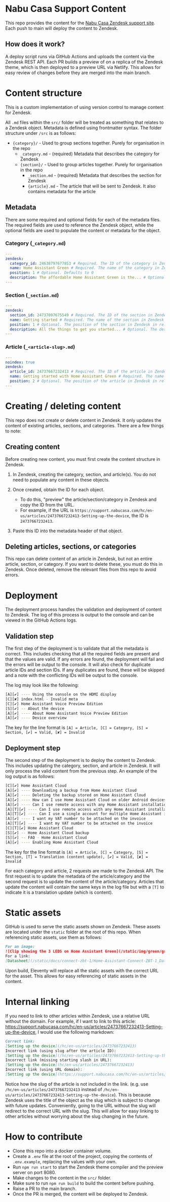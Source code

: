 # Nabu Casa Support Content

This repo provides the content for the [Nabu Casa Zendesk support site](https://support.nabucasa.com/hc/en-us/). Each push to main will deploy the content to Zendesk.

## How does it work?

A deploy script runs via GitHub Actions and uploads the content via the Zendesk REST API. Each PR builds a preview of on a replica of the Zendesk theme, which is then deployed to a preview URL via Netlify. This allows for easy review of changes before they are merged into the main branch.

# Content structure

This is a custom implementation of using version control to manage content for Zendesk.

All `.md` files within the `src/` folder will be treated as something that relates to a Zendesk object. Metadata is defined using frontmatter syntax. The folder structure under `/src` is as follows:

- `{category}/` - Used to group sections together. Purely for organisation in the repo
  - `_category.md` - (required) Metadata that describes the category for Zendesk
  - `{section}/` - Used to group articles together. Purely for organisation in the repo
    - `_section.md` - (required) Metadata that describes the section for Zendesk
    - `{article}.md` - The article that will be sent to Zendesk. It also contains metadata for the article

## Metadata

There are some required and optional fields for each of the metadata files. The required fields are used to reference the Zendesk object, while the optional fields are used to populate the content or metadata for the object.

### Category (`_category.md`)

```yaml
---
zendesk:
  category_id: 24638797677853 # Required. The ID of the category in Zendesk
  name: Home Assistant Green # Required. The name of the category in Zendesk
  position: 1 # Optional. Defaults to 0
  description: The affordable Home Assistant Green is the... # Optional. The description of the category in Zendesk
---
```

### Section (`_section.md`)

```yaml
---
zendesk:
  section_id: 24737097675549 # Required. The ID of the section in Zendesk
  name: Getting started # Required. The name of the section in Zendesk
  position: 1 # Optional. The position of the section in Zendesk in relation to other sections
  description: All the things to get you started... # Optional. The description of the section in Zendesk
---
```

### Article (`_<article-slug>.md`)

```yaml
---
noindex: true
zendesk:
  article_id: 24737667232413 # Required. The ID of the article in Zendesk
  name: Getting started with Home Assistant Green # Required. The name of the article in Zendesk
  position: 2 # Optional. The position of the article in Zendesk in relation to other articles
---
```

# Creating / deleting content

This repo does not create or delete content in Zendesk. It only updates the content of existing articles, sections, and categories. There are a few things to note:

## Creating content

Before creating new content, you must first create the content structure in Zendesk.

1. In Zendesk, creating the category, section, and article(s). You do not need to populate any content in these objects.

2. Once created, obtain the ID for each object.
   - To do this, "preview" the article/section/category in Zendesk and copy the ID from the URL.
   - For example, if the URL is `https://support.nabucasa.com/hc/en-us/articles/24737667232413-Setting-up-the-device`, the ID is `24737667232413`.
3. Paste this ID into the metadata header of that object.

## Deleting articles, sections, or categories

This repo can delete content of an article in Zendesk, but not an entire article, section, or category. If you want to delete these, you must do this in Zendesk. Once deleted, remove the relevant files from this repo to avoid errors.

# Deployment

The deployment process handles the validation and deployment of content to Zendesk. The log of this process is output to the console and can be viewed in the GitHub Actions logs.

## Validation step

The first step of the deployment is to validate that all the metadata is correct. This includes checking that all the required fields are present and that the values are valid. If any errors are found, the deployment will fail and the errors will be output to the console. It will also check for duplicate article IDs and section IDs. If any duplicates are found, these will be skipped and a note with the conflicting IDs will be output to the console.

The log may look like the following:

```bash
[A][✔] ---- Using the console on the HDMI display
[C][✘] index.html - Invalid meta
[C][✔] Home Assistant Voice Preview Edition
[S][✔] -- About the device
[A][✔] ---- About Home Assistant Voice Preview Edition
[A][✔] ---- Device overview
```

The key for the line format is
`[A] = Article, [C] = Category, [S] = Section, [✔] = Valid, [✘] = Invalid`

## Deployment step

The second step of the deployment is to deploy the content to Zendesk. This includes updating the category, section, and article in Zendesk. It will only process the valid content from the previous step. An example of the log output is as follows:

```bash
[C][✔] Home Assistant Cloud
[A][✔] ---- Downloading a backup from Home Assistant Cloud
[A][✔] ---- Deleting the backup stored on Home Assistant Cloud
[A][✔] ---- How can I use Home Assistant Cloud on older Android devices?
[A][✔] ---- Can I use remote access with any Home Assistant installation method?
[A][T][✔] ---- Can I use remote access with any Home Assistant installation method?
[A][T][✔] ---- Can I use a single account for multiple Home Assistant installations?
[A][✔] ---- I want my VAT number to be attached on the invoice
[A][T][✔] ---- I want my VAT number to be attached on the invoice
[C][T][✔] Home Assistant Cloud
[S][✔] -- Home Assistant Cloud backup
[S][✔] -- FAQ - Home Assistant Cloud
[A][✔] ---- Enabling Home Assistant Cloud
```

The key for the line format is
`[A] = Article, [C] = Category, [S] = Section, [T] = Translation (content update), [✔] = Valid, [✘] = Invalid`

For each category and article, 2 requests are made to the Zendesk API. The first request is to update the metadata of the article/category and the second request is to update the content of the article/category. Articles that update the content will contain the same keys in the log file but with a `[T]` to indicate it is a translation update (which is content).

# Static assets

GitHub is used to serve the static assets shown on Zendesk. These assets are located under the `static` folder at the root of this repo. When referencing static assets, use them as follows:

```markdown
For an image:
![Clip showing the 3 LEDS on Home Assistant Green](/static/img/green/green_yellow_led_heartbeat.webp)
For a link:
[Datasheet](/static/docs/connect-zbt-1/Home-Assistant-Connect-ZBT-1_Datasheet_v2_0.pdf)
```

Upon build, Eleventy will replace all the static assets with the correct URL for the asset. This allows for easy referencing of static assets in the content.

# Internal linking

If you need to link to other articles within Zendesk, use a relative URL without the domain. For example, if I want to link to this article: https://support.nabucasa.com/hc/en-us/articles/24737667232413-Setting-up-the-device, I would use the following markdown:

```markdown
Correct link:
[Setting up the device](/hc/en-us/articles/24737667232413)
Incorrect link (using slug after the article ID):
[Setting up the device](/hc/en-us/articles/24737667232413-Setting-up-the-device)
Incorrect link (missing starting slash in URL):
[Setting up the device](hc/en-us/articles/24737667232413)
Incorrect link (using URL domain):
[Setting up the device](https://support.nabucasa.com/hc/en-us/articles/24737667232413)
```

Notice how the slug of the article is not included in the link. (e.g. use `/hc/en-us/articles/24737667232413` instead of `/hc/en-us/articles/24737667232413-Setting-up-the-device`). This is because Zendesk uses the title of the object as the slug which is subject to change with future updates. Conveniently, going to the URL without the slug will redirect to the correct URL with the slug. This will allow for easy linking to other articles without worrying about the slug changing in the future.

# How to contribute

- Clone this repo into a docker container volume.
- Create a `.env` file at the root of the project, copying the contents of `.env.example`, replacing the values with your own.
- Run `npm run start` to start the Zendesk theme compiler and the preview server on port 8080.
- Make changes to the content in the `src/` folder.
- Make sure to run `npm run build` to build the content before pushing.
- Raise a PR to the main branch.
- Once the PR is merged, the content will be deployed to Zendesk.
